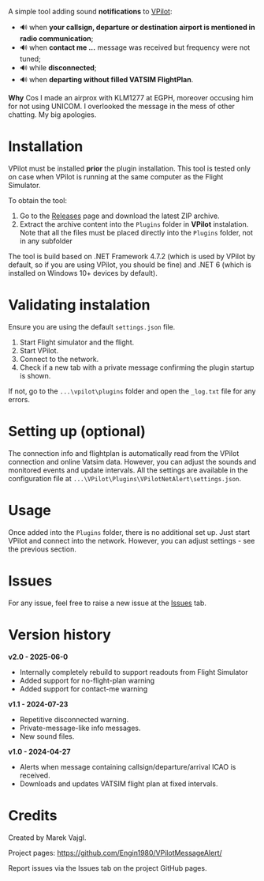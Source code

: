 A simple tool adding sound **notifications** to [VPilot](https://vpilot.rosscarlson.dev/):
* 🔊 when **your callsign, departure or destination airport is mentioned in radio communication**;
* 🔊 when **contact me ...** message was received but frequency were not tuned;
* 🔊 while **disconnected**;
* 🔊 when **departing without filled VATSIM FlightPlan**.

**Why** Cos I made an airprox with KLM1277 at EGPH, moreover occusing him for not using UNICOM. I overlooked the message in the mess of other chatting. My big apologies.

# Installation

VPilot must be installed **prior** the plugin installation. This tool is tested only on case when VPilot is running at the same computer as the Flight Simulator.

To obtain the tool:

1. Go to the [Releases](https://github.com/Engin1980/VPilotMessageAlert/releases) page and download the latest ZIP archive.
2. Extract the archive content into the `Plugins` folder in __VPilot__ instalation. Note that all the files must be placed directly into the `Plugins` folder, not in any subfolder

The tool is build based on .NET Framework 4.7.2 (which is used by VPilot by default, so if you are using VPilot, you should be fine) and .NET 6 (which is installed on Windows 10+ devices by default).

# Validating instalation
Ensure you are using the default `settings.json` file.

1. Start Flight simulator and the flight.
2. Start VPilot.
3. Connect to the network.
4. Check if a new tab with a private message confirming the plugin startup is shown.

If not, go to the `...\vpilot\plugins` folder and open the `_log.txt` file for any errors.

# Setting up (optional)
The connection info and flightplan is automatically read from the VPilot connection and online Vatsim data. However, you can adjust the sounds and monitored events and update intervals. All the settings are available in the configuration file at `...\VPilot\Plugins\VPilotNetAlert\settings.json`.

# Usage
Once added into the `Plugins` folder, there is no additional set up. Just start VPilot and connect into the network. However, you can adjust settings - see the previous section.

# Issues

For any issue, feel free to raise a new issue at the [Issues](https://github.com/Engin1980/fs2020-com-to-vpilot-volume/issues) tab.

# Version history

**v2.0 - 2025-06-0**
* Internally completely rebuild to support readouts from Flight Simulator
* Added support for no-flight-plan warning
* Added support for contact-me warning

**v1.1 - 2024-07-23**
* Repetitive disconnected warning.
* Private-message-like info messages.
* New sound files.

**v1.0 - 2024-04-27**
* Alerts when message containing callsign/departure/arrival ICAO is received.
* Downloads and updates VATSIM flight plan at fixed intervals.


# Credits

Created by Marek Vajgl.

Project pages: https://github.com/Engin1980/VPilotMessageAlert/

Report issues via the Issues tab on the project GitHub pages.

